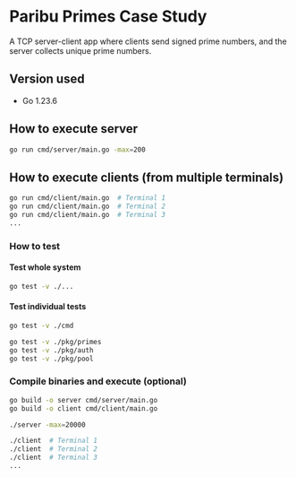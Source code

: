 # Paribu Primes Case Study

A TCP server-client app where clients send signed prime numbers, and the server collects unique prime numbers.

## Version used

- Go 1.23.6

## How to execute server

```bash
go run cmd/server/main.go -max=200
```

## How to execute clients (from multiple terminals)

```bash
go run cmd/client/main.go  # Terminal 1
go run cmd/client/main.go  # Terminal 2
go run cmd/client/main.go  # Terminal 3
...
```

### How to test

#### Test whole system

```bash
go test -v ./...
```

#### Test individual tests

```bash
go test -v ./cmd

go test -v ./pkg/primes
go test -v ./pkg/auth
go test -v ./pkg/pool
```

### Compile binaries and execute (optional)

```bash
go build -o server cmd/server/main.go
go build -o client cmd/client/main.go

./server -max=20000

./client  # Terminal 1
./client  # Terminal 2
./client  # Terminal 3
...
```

